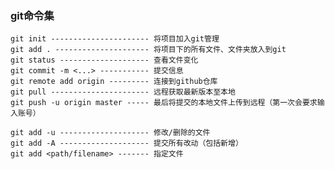 ### git命令集
	git init ---------------------- 将项目加入git管理
	git add . --------------------- 将项目下的所有文件、文件夹放入到git
	git status -------------------- 查看文件变化
	git commit -m <...> ----------- 提交信息
	git remote add origin --------- 连接到github仓库
	git pull ---------------------- 远程获取最新版本至本地
	git push -u origin master ----- 最后将提交的本地文件上传到远程（第一次会要求输入账号）

	git add -u -------------------- 修改/删除的文件 
	git add -A -------------------- 提交所有改动（包括新增）
	git add <path/filename> ------- 指定文件

